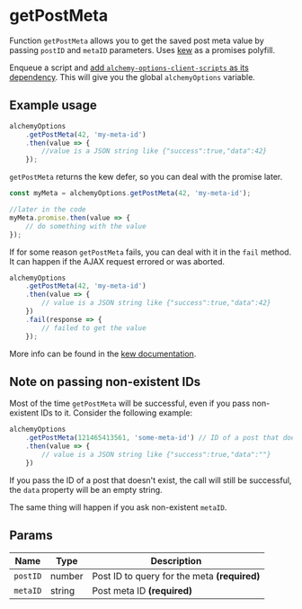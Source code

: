 # getPostMeta

Function `getPostMeta` allows you to get the saved post meta value by passing `postID` and `metaID` parameters. Uses [kew](https://github.com/Medium/kew) as a promises polyfill.
 
Enqueue a script and [add `alchemy-options-client-scripts` as its dependency](README.md). This will give you the global `alchemyOptions` variable.
 
## Example usage

```javascript
alchemyOptions
    .getPostMeta(42, 'my-meta-id')
    .then(value => {
        //value is a JSON string like {"success":true,"data":42}
    });
```

`getPostMeta` returns the kew defer, so you can deal with the promise later.

```javascript
const myMeta = alchemyOptions.getPostMeta(42, 'my-meta-id');

//later in the code
myMeta.promise.then(value => {
    // do something with the value
});
```

If for some reason `getPostMeta` fails, you can deal with it in the `fail` method. It can happen if the AJAX request errored or was aborted.

```javascript
alchemyOptions
    .getPostMeta(42, 'my-meta-id')
    .then(value => {
        // value is a JSON string like {"success":true,"data":42}
    })
    .fail(response => {
        // failed to get the value
    });
```

More info can be found in the [kew documentation](https://github.com/Medium/kew#how-do-i-use-kew).

## Note on passing non-existent IDs 

Most of the time `getPostMeta` will be successful, even if you pass non-existent IDs to it. Consider the following example:

```javascript
alchemyOptions
    .getPostMeta(121465413561, 'some-meta-id') // ID of a post that doesn't exist
    .then(value => {
        // value is a JSON string like {"success":true,"data":""}
    })
```

If you pass the ID of a post that doesn't exist, the call will still be successful, the `data` property will be an empty string.

The same thing will happen if you ask non-existent `metaID`.

## Params

| Name | Type | Description |
| --- | --- | --- |
| `postID` | number | Post ID to query for the meta **(required)**
| `metaID` | string | Post meta ID **(required)**